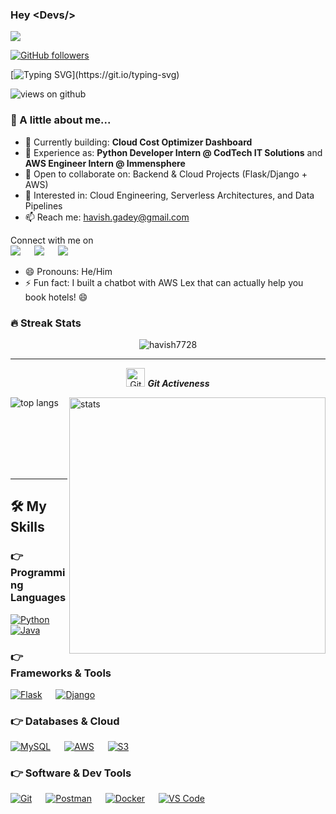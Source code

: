 ### Hey \<Devs\/>

<img src="https://profile-counter.glitch.me/havish7728/count.svg">

[![GitHub followers](https://img.shields.io/github/followers/havish7728.svg?style=social&label=Followers)](https://github.com/havish7728?tab=followers)

[![Typing SVG](https://readme-typing-svg.herokuapp.com?font=Architects+Daughter&color=7AF79A&size=30&lines=Hey!+It's+Havish!;Backend+Developer+%26+Cloud+Engineer;Passionate+about+AWS,+Python+%26+Data!)](https://git.io/typing-svg)

<img src="https://komarev.com/ghpvc/?username=havish7728&label=Views&color=brightgreen&style=flat-square" alt="views on github" />

<h3> 🚀 A little about me... </h3>

- 🔭 Currently building: **Cloud Cost Optimizer Dashboard**
- 🌱 Experience as: **Python Developer Intern @ CodTech IT Solutions** and **AWS Engineer Intern @ Immensphere**
- 👯 Open to collaborate on: Backend & Cloud Projects (Flask/Django + AWS)
- 🤖 Interested in: Cloud Engineering, Serverless Architectures, and Data Pipelines
- 📫 Reach me: havish.gadey@gmail.com

<p>Connect with me on
<br>	
<a target="_blank" href="https://www.linkedin.com/in/havish-gadey"><img src="https://img.shields.io/badge/-LinkedIn-0077B5?style=for-the-badge&logo=Linkedin&logoColor=white"></img></a>
&emsp;
<a target="_blank" href="mailto:havish7728@gmail.com"
><img src="https://img.shields.io/badge/-Gmail-D14836?style=for-the-badge&logo=Gmail&logoColor=white"></img></a>
&emsp;
<a target="_blank" href="https://github.com/havish7728"><img src="https://img.shields.io/badge/-GitHub-181717?style=for-the-badge&logo=github&logoColor=white"></img></a>
</p>

- 😄 Pronouns: He/Him
- ⚡ Fun fact: I built a chatbot with AWS Lex that can actually help you book hotels! 😄

### 🔥 Streak Stats
<p align="center"><img src="https://github-readme-stats.vercel.app/api?username=havish7728&theme=gruvbox" alt="havish7728" /></p>

<hr>
<p align="center">
 <img src="https://media.giphy.com/media/W5eoZHPpUx9sapR0eu/giphy.gif" width="30px" alt="Git"/>&nbsp;<i><b>Git Activeness</b></i></p>

<p><img align="left" src="https://github-readme-stats.vercel.app/api/top-langs?username=havish7728&show_icons=true&locale=en&layout=compact&theme=gruvbox" alt="top langs" /></p>
<p>&nbsp;<img align="right" src="https://github-readme-stats.vercel.app/api?username=havish7728&show_icons=true&locale=en&theme=gruvbox" alt="stats" width="410" /></p>
<br><br><br><br><br>

<hr>


## 🛠️ My Skills

### 👉 Programming Languages

<p align="left"> 
  <a href="#"><img alt="Python" src="https://img.shields.io/badge/Python-FFD43B?style=for-the-badge&logo=python&logoColor=darkgreen"/></a>
  &emsp;
  <a href="#"><img alt="Java" src="https://img.shields.io/badge/Java-ED8B00?style=for-the-badge&logo=java&logoColor=white"/></a>
</p>

### 👉 Frameworks & Tools

<p align="left"> 
  <a href="#"><img alt="Flask" src="https://img.shields.io/badge/Flask-000000?style=for-the-badge&logo=flask&logoColor=white"/></a>
  &emsp;
  <a href="#"><img alt="Django" src="https://img.shields.io/badge/Django-092E20?style=for-the-badge&logo=django&logoColor=white"/></a>
  &emsp;
<!--   <a href="#"><img alt="Spring Boot" src="https://img.shields.io/badge/Spring_Boot-6DB33F?style=for-the-badge&logo=spring-boot&logoColor=white"/></a> -->
</p>

### 👉 Databases & Cloud

<p align="left">
  <a href="#"><img alt="MySQL" src="https://img.shields.io/badge/MySQL-00000F?style=for-the-badge&logo=mysql&logoColor=white"/></a>
  &emsp;
  <a href="#"><img alt="AWS" src="https://img.shields.io/badge/Amazon_AWS-232F3E?style=for-the-badge&logo=amazon-aws&logoColor=white"/></a>
  &emsp;
  <a href="#"><img alt="S3" src="https://img.shields.io/badge/AWS_S3-569A31?style=for-the-badge&logo=amazons3&logoColor=white"/></a>
</p>

### 👉 Software & Dev Tools

<p align="left">
  <a href="#"><img alt="Git" src="https://img.shields.io/badge/Git-F05032?style=for-the-badge&logo=git&logoColor=white"/></a>
  &emsp;
  <a href="#"><img alt="Postman" src="https://img.shields.io/badge/Postman-FF6C37?style=for-the-badge&logo=Postman&logoColor=white"/></a>
  &emsp;
  <a href="#"><img alt="Docker" src="https://img.shields.io/badge/Docker-2CA5E0?style=for-the-badge&logo=docker&logoColor=white"/></a>
  &emsp;
  <a href="#"><img alt="VS Code" src="https://img.shields.io/badge/VS_Code-0078D4?style=for-the-badge&logo=visual%20studio%20code&logoColor=white"/></a>
</p>
